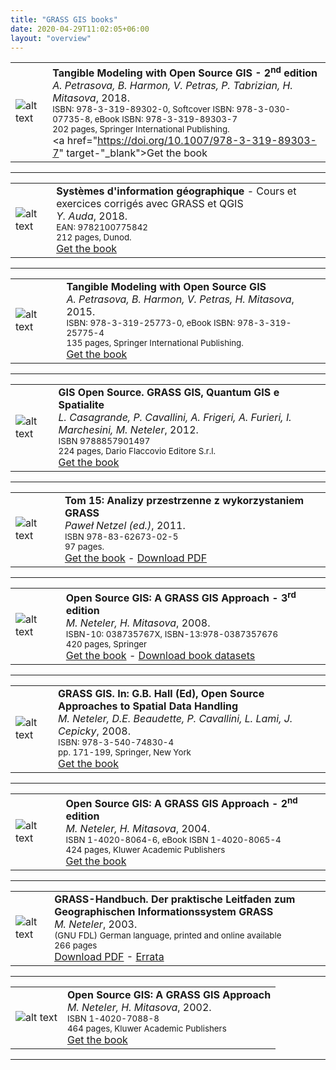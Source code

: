 ```yaml
---
title: "GRASS GIS books"
date: 2020-04-29T11:02:05+06:00
layout: "overview"
---
```


| | |
|-------|--------|
|![alt text](/images/gallery/books/book_petrasova_2018_tangible.jpg "Tangible Landscape") | **Tangible Modeling with Open Source GIS - 2<sup>nd</sup> edition**<br>*A. Petrasova, B. Harmon, V. Petras, P. Tabrizian, H. Mitasova*, 2018.<br><small>ISBN: 978-3-319-89302-0, Softcover ISBN: 978-3-030-07735-8, eBook ISBN: 978-3-319-89303-7<br>202 pages, Springer International Publishing.</small><br><a href="https://doi.org/10.1007/978-3-319-89303-7" target-"_blank">Get the book</a> |


<hr>


| | |
|-------|--------|
|![alt text](/images/gallery/books/book_auda_2018_sig_french.jpeg "GRASS and QGIS - French") | **Syst&egrave;mes d'information g&eacute;ographique** - Cours et exercices corrig&eacute;s avec GRASS et QGIS<br>*Y. Auda*, 2018. <br><small>EAN: 9782100775842<br>212 pages, Dunod.</small><br><a href="https://www.dunod.com/sciences-techniques/systemes-d-information-geographique-cours-et-exercices-corriges-avec-grass-et" target="_blank">Get the book</a> |


<hr>


| | |
|-------|--------|
|![alt text](/images/gallery/books/book_petrasova_2015_tangible.jpg "Tangible Landscape") | **Tangible Modeling with Open Source GIS**<br>*A. Petrasova, B. Harmon, V. Petras, H. Mitasova*, 2015.<br><small>ISBN: 978-3-319-25773-0, eBook ISBN: 978-3-319-25775-4<br>135 pages, Springer International Publishing.</small><br><a href="https://doi.org/10.1007/978-3-319-25775-4" target="_blank">Get the book</a> |


<hr>


| | |
|-------|--------|
|![alt text](/images/gallery/books/book_gis_open_source_italian.png "Open Source GIS - Italian") | **GIS Open Source. GRASS GIS, Quantum GIS e Spatialite**<br>*L. Casagrande, P. Cavallini, A. Frigeri, A. Furieri, I. Marchesini, M. Neteler*, 2012.<br><small>ISBN 9788857901497<br>224 pages, Dario Flaccovio Editore S.r.l.</small><br><a href="https://www.darioflaccovio.it/gis-open-source/650-gis-open-source.html" target="_blank">Get the book</a> |


<hr>


| | |
|-------|--------|
|![alt text](/images/gallery/books/netzel2011_book_cover.png "Analizy GRASS") | **Tom 15: Analizy przestrzenne z wykorzystaniem GRASS**<br> *Paweł Netzel (ed.)*, 2011. <br><small>ISBN 978-83-62673-02-5<br>97 pages.</small><br><a href="http://www.geogr.uni.wroc.pl/index.php/en/publications/31-rozprawy-naukowe-igrr" target="_blank">Get the book</a> - <a href="http://www.geogr.uni.wroc.pl/images/publikacje/rozprawy_15.pdf">Download PDF</a> |


<hr>


| | |
|-------|--------|
|![alt text](/images/gallery/books/book_neteler2008_grassgis.png "GRASS GIS Book") | **Open Source GIS: A GRASS GIS Approach - 3<sup>rd</sup> edition**<br> *M. Neteler, H. Mitasova*, 2008. <br><small>ISBN-10: 038735767X, ISBN-13:978-0387357676<br>420 pages, Springer</small><br><a href="https://www.grassbook.org/" target="_blank">Get the book</a> - <a href="https://www.grassbook.org/data_menu3rd.php">Download book datasets</a>|


<hr>


| | |
|-------|--------|
|![alt text](/images/gallery/books/book_hall2008_os_approaches.gif "Open Source Approaches") | **GRASS GIS. In: G.B. Hall (Ed), Open Source Approaches to Spatial Data Handling**<br> *M. Neteler, D.E. Beaudette, P. Cavallini, L. Lami, J. Cepicky*, 2008. <br><small>ISBN: 978-3-540-74830-4<br>pp. 171-199, Springer, New York</small><br><a href="https://www.springer.com/west/home/geography/gis+cartography?SGWID=4-40421-22-173761773-0" target="_blank">Get the book</a> |


<hr>


| | |
|-------|--------|
|![alt text](/images/gallery/books/GRASS-GIS_book_2nd.jpg "GRASS GIS Book") | **Open Source GIS: A GRASS GIS Approach - 2<sup>nd</sup> edition**<br> *M. Neteler, H. Mitasova*, 2004. <br><small>ISBN 1-4020-8064-6, eBook ISBN 1-4020-8065-4<br>424 pages, Kluwer Academic Publishers</small><br><a href="https://www.grassbook.org/" target="_blank">Get the book</a> |


<hr>


| | |
|-------|--------|
|![alt text](/images/gallery/books/book_neteler2003_grass_handbook.jpg "GRASS GIS Handbook") | **GRASS-Handbuch. Der praktische Leitfaden zum Geographischen Informationssystem GRASS**<br> *M. Neteler*, 2003. <br><small>(GNU FDL) German language, printed and online available<br>266 pages</small><br><a href="/gdp/handbuch/neteler_grasshandbuch_v12.pdf" target="_blank">Download PDF</a> - <a href="https://web.archive.org/web/20061214150642/http://www.gdf-hannover.de/gis.php?id=6&amp;lg=de">Errata</a>|


<hr>


| | |
|-------|--------|
|![alt text](/images/gallery/books/GRASS-GIS_book.jpg "GRASS GIS Book") | **Open Source GIS: A GRASS GIS Approach**<br> *M. Neteler, H. Mitasova*, 2002. <br><small>ISBN 1-4020-7088-8<br>464 pages, Kluwer Academic Publishers</small><br><a href="https://www.grassbook.org/" target="_blank">Get the book</a> |


<hr>


